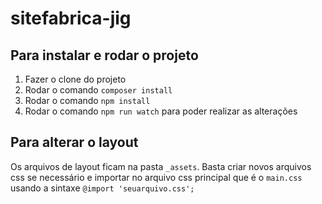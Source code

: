 # sitefabrica-jig


## Para instalar e rodar o projeto

1. Fazer o clone do projeto
2. Rodar o comando `composer install`
3. Rodar o comando `npm install`
4. Rodar o comando `npm run watch` para poder realizar as alterações

## Para alterar o layout

Os arquivos de layout ficam na pasta `_assets`. Basta criar novos arquivos css se necessário e importar no arquivo css principal que é o `main.css` usando a sintaxe `@import 'seuarquivo.css';`


